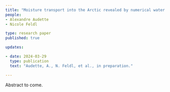 ```yaml
---
title: "Moisture transport into the Arctic revealed by numerical water tracers in an Earth system model"
people:
- Alexandre Audette 
- Nicole Feldl

type: research paper
published: true

updates:

- date: 2024-03-29
  type: publication
  text: "Audette, A., N. Feldl, et al., in preparation." 

---
```


Abstract to come.

